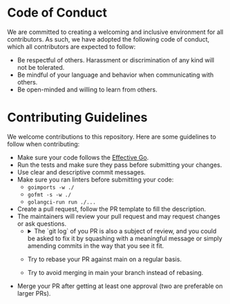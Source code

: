 # Code of Conduct

We are committed to creating a welcoming and inclusive environment for all contributors.
As such, we have adopted the following code of conduct, which all contributors are expected to follow:

- Be respectful of others. Harassment or discrimination of any kind will not be tolerated.
- Be mindful of your language and behavior when communicating with others.
- Be open-minded and willing to learn from others.

# Contributing Guidelines

We welcome contributions to this repository. Here are some guidelines to follow when contributing:

- Make sure your code follows the [Effective Go](https://golang.org/doc/effective_go.html).
- Run the tests and make sure they pass before submitting your changes.
- Use clear and descriptive commit messages.
- Make sure you ran linters before submitting your code:
  - `goimports -w ./`
  - `gofmt -s -w ./`
  - `golangci-run run ./...`
- Create a pull request, follow the PR template to fill the description.
- The maintainers will review your pull request and may request changes or ask questions.
    - <details><summary>The `git log` of you PR is also a subject of review, and you could be asked to fix it by squashing with a meaningful message or simply amending commits in the way that you see it fit.</summary>

      Try to maintain a clean `git log` within your branch.
      You may separate your changes into several commits to make the PR reviews easier.

      If you push small commits addressing review comments to fix a small bug or typo, those should be squashed before merging.
      It helps to think of you commits as something that will be easy to revert later, or bisect to identify bugs.
      A commit for `some change` will be easier to handle than 3 commits about `some change` + `small fix` + `fix typo`.

      </details>
    - Try to rebase your PR against main on a regular basis.
    - Try to avoid merging in main your branch instead of rebasing.
- Merge your PR after getting at least one approval (two are preferable on larger PRs).
